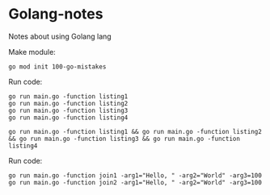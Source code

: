 # Golang-notes
Notes about using Golang lang


Make module:

```
go mod init 100-go-mistakes 
```

Run code:

```
go run main.go -function listing1
go run main.go -function listing2
go run main.go -function listing3
go run main.go -function listing4

go run main.go -function listing1 && go run main.go -function listing2 && go run main.go -function listing3 && go run main.go -function listing4
```


Run code:

```
go run main.go -function join1 -arg1="Hello, " -arg2="World" -arg3=100
go run main.go -function join2 -arg1="Hello, " -arg2="World" -arg3=100
```
